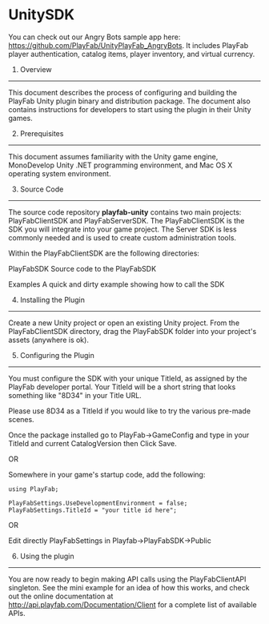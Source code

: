 UnitySDK
========

You can check out our Angry Bots sample app here: https://github.com/PlayFab/UnityPlayFab_AngryBots. It includes PlayFab player authentication, catalog items, player inventory, and virtual currency.


1. Overview
-----------
This document describes the process of configuring and building the PlayFab Unity plugin binary and distribution package. The document also contains instructions for developers to start using the plugin in their Unity games.


2. Prerequisites
----------------
This document assumes familiarity with the Unity game engine, MonoDevelop Unity .NET programming environment, and Mac OS X operating system environment.


3. Source Code
--------------
The source code repository **playfab-unity** contains two main projects: PlayFabClientSDK and PlayFabServerSDK. The PlayFabClientSDK is the SDK you will integrate into your game project. The Server SDK is less commonly needed and is used to create custom administration tools.

Within the PlayFabClientSDK are the following directories:

PlayFabSDK  Source code to the PlayFabSDK

Examples    A quick and dirty example showing how to call the SDK


4. Installing the Plugin
------------------------

Create a new Unity project or open an existing Unity project. From the PlayFabClientSDK directory, drag the PlayFabSDK folder into your project's assets (anywhere is ok).

5. Configuring the Plugin
-------------------------
You must configure the SDK with your unique TitleId, as assigned by the PlayFab developer portal. Your TitleId will be a short string that looks something like "8D34" in your Title URL.

Please use 8D34 as a TitleId if you would like to try the various pre-made scenes.

Once the package installed go to PlayFab->GameConfig and type in your TitleId and current CatalogVersion then Click Save.

OR

Somewhere in your game's startup code, add the following:

```
using PlayFab;

PlayFabSettings.UseDevelopmentEnvironment = false;
PlayFabSettings.TitleId = "your title id here";
```

OR

Edit directly PlayFabSettings in Playfab->PlayFabSDK->Public


6. Using the plugin
-------------------
You are now ready to begin making API calls using the PlayFabClientAPI singleton. See the mini example for an idea of how this works, and check out the online documentation at http://api.playfab.com/Documentation/Client for a complete list of available APIs.
